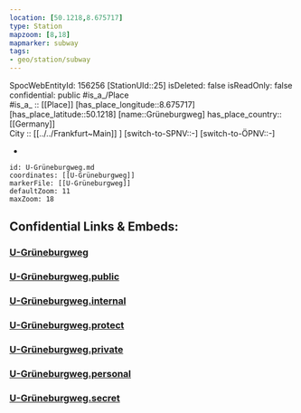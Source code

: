 ```yaml
---
location: [50.1218,8.675717] 
type: Station 
mapzoom: [8,18] 
mapmarker: subway 
tags:
- geo/station/subway
---
```

SpocWebEntityId: 156256
[StationUId::25] 
isDeleted: false
isReadOnly: false
confidential: public
#is_a_/Place  
#is_a_ :: [[Place]] 
[has_place_longitude::8.675717] 
[has_place_latitude::50.1218] 
[name::Grüneburgweg] 
has_place_country:: [[Germany]]  
City :: [[../../Frankfurt~Main]] ] 
[switch-to-SPNV::-] 
[switch-to-ÖPNV::-] 

-

```leaflet
id: U-Grüneburgweg.md
coordinates: [[U-Grüneburgweg]] 
markerFile: [[U-Grüneburgweg]] 
defaultZoom: 11 
maxZoom: 18
```


## Confidential Links & Embeds: 

### [U-Grüneburgweg](/_Standards/Earth/Continent/Europe/Europe~Central/Germany/Germany~West/Hessen/counties~Hessen/Frankfurt~Main/Stations-FFM~U/U-Grüneburgweg.md) 

### [U-Grüneburgweg.public](/_public/Earth/Continent/Europe/Europe~Central/Germany/Germany~West/Hessen/counties~Hessen/Frankfurt~Main/Stations-FFM~U/U-Grüneburgweg.public.md) 

### [U-Grüneburgweg.internal](/_internal/Earth/Continent/Europe/Europe~Central/Germany/Germany~West/Hessen/counties~Hessen/Frankfurt~Main/Stations-FFM~U/U-Grüneburgweg.internal.md) 

### [U-Grüneburgweg.protect](/_protect/Earth/Continent/Europe/Europe~Central/Germany/Germany~West/Hessen/counties~Hessen/Frankfurt~Main/Stations-FFM~U/U-Grüneburgweg.protect.md) 

### [U-Grüneburgweg.private](/_private/Earth/Continent/Europe/Europe~Central/Germany/Germany~West/Hessen/counties~Hessen/Frankfurt~Main/Stations-FFM~U/U-Grüneburgweg.private.md) 

### [U-Grüneburgweg.personal](/_personal/Earth/Continent/Europe/Europe~Central/Germany/Germany~West/Hessen/counties~Hessen/Frankfurt~Main/Stations-FFM~U/U-Grüneburgweg.personal.md) 

### [U-Grüneburgweg.secret](/_secret/Earth/Continent/Europe/Europe~Central/Germany/Germany~West/Hessen/counties~Hessen/Frankfurt~Main/Stations-FFM~U/U-Grüneburgweg.secret.md)


